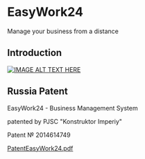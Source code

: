 # EasyWork24
Manage your business from a distance


## Introduction
[![IMAGE ALT TEXT HERE](http://img.youtube.com/vi/MDdST1MFvRA/0.jpg)](http://www.youtube.com/watch?v=MDdST1MFvRA)

## Russia Patent 
EasyWork24 - Business Management System

patented by PJSC "Konstruktor Imperiy"

Patent № 2014614749

[PatentEasyWork24.pdf](https://github.com/ksri-info/EasyWork24/blob/master/PatentEasyWork24.pdf)
